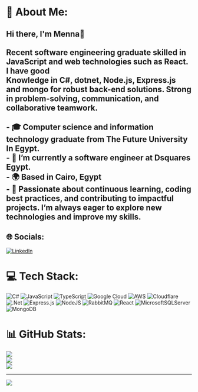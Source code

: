 # 💫 About Me:
## Hi there, I'm Menna👋<br><br>Recent software engineering graduate skilled in JavaScript and web technologies such as React. I have good<br>Knowledge in C#, dotnet, Node.js, Express.js and mongo for robust back-end solutions. Strong in problem-solving, communication, and collaborative teamwork.<br><br>- 🎓 Computer science and information technology graduate from The Future University In Egypt.<br>- 🌱 I’m currently a software engineer at Dsquares Egypt.<br>- 🌍 Based in Cairo, Egypt<br>- 💁‍ Passionate about continuous learning, coding best practices, and contributing to impactful projects. I’m always eager to explore new technologies and improve my skills.


## 🌐 Socials:
[![LinkedIn](https://img.shields.io/badge/LinkedIn-%230077B5.svg?logo=linkedin&logoColor=white)](https://linkedin.com/in/mennaanany) 

# 💻 Tech Stack:
![C#](https://img.shields.io/badge/c%23-%23239120.svg?style=for-the-badge&logo=csharp&logoColor=white) ![JavaScript](https://img.shields.io/badge/javascript-%23323330.svg?style=for-the-badge&logo=javascript&logoColor=%23F7DF1E) ![TypeScript](https://img.shields.io/badge/typescript-%23007ACC.svg?style=for-the-badge&logo=typescript&logoColor=white) ![Google Cloud](https://img.shields.io/badge/GoogleCloud-%234285F4.svg?style=for-the-badge&logo=google-cloud&logoColor=white) ![AWS](https://img.shields.io/badge/AWS-%23FF9900.svg?style=for-the-badge&logo=amazon-aws&logoColor=white) ![Cloudflare](https://img.shields.io/badge/Cloudflare-F38020?style=for-the-badge&logo=Cloudflare&logoColor=white) ![.Net](https://img.shields.io/badge/.NET-5C2D91?style=for-the-badge&logo=.net&logoColor=white) ![Express.js](https://img.shields.io/badge/express.js-%23404d59.svg?style=for-the-badge&logo=express&logoColor=%2361DAFB) ![NodeJS](https://img.shields.io/badge/node.js-6DA55F?style=for-the-badge&logo=node.js&logoColor=white) ![RabbitMQ](https://img.shields.io/badge/rabbitmq-FF6600?style=for-the-badge&logo=rabbitmq&logoColor=white) ![React](https://img.shields.io/badge/react-%2320232a.svg?style=for-the-badge&logo=react&logoColor=%2361DAFB) ![MicrosoftSQLServer](https://img.shields.io/badge/Microsoft%20SQL%20Server-CC2927?style=for-the-badge&logo=microsoft%20sql%20server&logoColor=white) ![MongoDB](https://img.shields.io/badge/MongoDB-%234ea94b.svg?style=for-the-badge&logo=mongodb&logoColor=white)
# 📊 GitHub Stats:
![](https://github-readme-stats.vercel.app/api?username=MennaAnany&theme=dark&hide_border=false&include_all_commits=false&count_private=false)<br/>
![](https://github-readme-streak-stats.herokuapp.com/?user=MennaAnany&theme=dark&hide_border=false)<br/>
![](https://github-readme-stats.vercel.app/api/top-langs/?username=MennaAnany&theme=dark&hide_border=false&include_all_commits=false&count_private=false&layout=compact)

---
[![](https://visitcount.itsvg.in/api?id=MennaAnany&icon=0&color=0)](https://visitcount.itsvg.in)

<!-- Proudly created with GPRM ( https://gprm.itsvg.in ) -->
